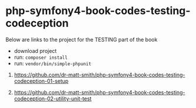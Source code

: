 # php-symfony4-book-codes-testing-codeception


Below are links to the project for the TESTING part of the book

- download project
- run: `composer install`
- run: `vendor/bin/simple-phpunit`


1.  https://github.com/dr-matt-smith/php-symfony4-book-codes-testing-codeception-01-setup

2. https://github.com/dr-matt-smith/php-symfony4-book-codes-testing-codeception-02-utility-unit-test

